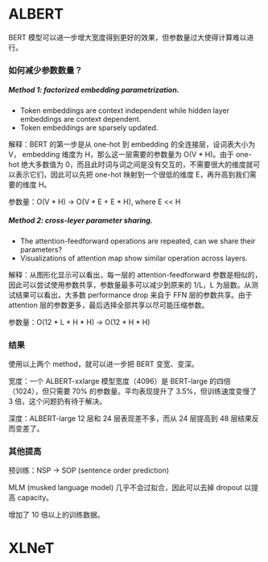 # ALBERT

BERT 模型可以进一步增大宽度得到更好的效果，但参数量过大使得计算难以进行。

### 如何减少参数数量？

##### Method 1: factorized embedding parametrization. 

+ Token embeddings are context independent while hidden layer embeddings are context dependent.
+ Token embeddings are sparsely updated.

解释：BERT 的第一步是从 one-hot 到 embedding 的全连接层，设词表大小为 V， embedding 维度为 H，那么这一层需要的参数量为 O(V * H)。由于 one-hot 绝大多数值为 0，而且此时词与词之间是没有交互的，不需要很大的维度就可以表示它们，因此可以先把 one-hot 映射到一个很低的维度 E，再升高到我们需要的维度 H。

参数量：O(V * H) -> O(V * E + E * H), where E << H

##### Method 2: cross-leyer parameter sharing. 

+ The attention-feedforward operations are repeated, can we share their parameters?
+ Visualizations of attention map show similar operation across layers.

解释：从图形化显示可以看出，每一层的 attention-feedforward 参数是相似的，因此可以尝试使用参数共享，参数量最多可以减少到原来的 1/L，L 为层数。从测试结果可以看出，大多数 performance drop 来自于 FFN 层的参数共享。由于 attention 层的参数更多，最后选择全部共享以尽可能压缩参数。

参数量：O(12 * L * H * H) -> O(12 * H * H) 

### 结果

使用以上两个 method，就可以进一步把 BERT 变宽、变深。

宽度：一个 ALBERT-xxlarge 模型宽度（4096）是 BERT-large 的四倍（1024），但只需要 70% 的参数量。平均表现提升了 3.5%，但训练速度变慢了 3 倍，这个问题扔有待于解决。

深度：ALBERT-large 12 层和 24 层表现差不多，而从 24 层提高到 48 层结果反而变差了。

### 其他提高

预训练：NSP -> SOP (sentence order prediction)

MLM (musked language model) 几乎不会过拟合，因此可以去掉 dropout 以提高 capacity。

增加了 10 倍以上的训练数据。

# XLNeT

